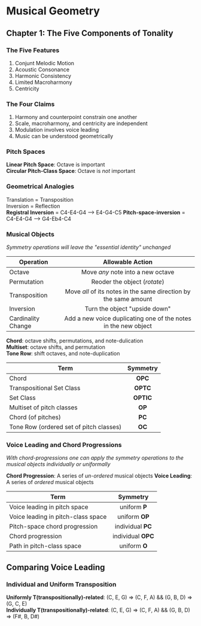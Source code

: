 # Musical Geometry
## Chapter 1: The Five Components of Tonality
### The Five Features

1. Conjunt Melodic Motion
2. Acoustic Consonance
3. Harmonic Consistency 
4. Limited Macroharmony
5. Centricity

### The Four Claims
1. Harmony and counterpoint constrain one another
2. Scale, macroharmony, and centricity are independent
3. Modulation involves voice leading
4. Music can be understood geometrically 

### Pitch Spaces
**Linear Pitch Space**: Octave is important   
**Circular Pitch-Class Space**: Octave is *not* important

### Geometrical Analogies
Translation = Transposition  
Inversion = Reflection  
**Registral Inversion** = C4-E4-G4 --> E4-G4-C5
**Pitch-space-inversion** = C4-E4-G4 --> G4-Eb4-C4 

### Musical Objects
*Symmetry operations will leave the "essential identity" unchanged* 

| Operation         | Allowable Action           
| -------------     |:-------------:| 
| Octave            | Move *any* note into a new octave | 
| Permutation       | Reoder the object (*rotate*)      |   
| Transposition     | Move *all* of its notes in the same                             direction by the same amount      |    
| Inversion         | Turn the object "upside down"     |       
| Cardinality Change| Add a new voice duplicating one of                              the notes in the new object       |

**Chord**: octave shifts, permutations, and note-dulication  
**Multiset**: octave shifts, and permutation  
**Tone Row**: shift octaves, and note-duplication  

| Term              | Symmetry           
| -------------     |:-------------:| 
| Chord                                  |**OPC**   | 
| Transpositional Set Class              |**OPTC**  | 
| Set Class                              |**OPTIC** |
| Multiset of pitch classes              |**OP**    |
| Chord (of pitches)                     |**PC**    |
| Tone Row (ordered set of pitch classes)|**OC**    |

### Voice Leading and Chord Progressions
*With chord-progressions one can apply the symmetry operations to the musical objects individually or uniformally*  

**Chord Progression**: A series of *un-ordered* musical objects 
**Voice Leading**: A series of *ordered* musical objects

| Term              | Symmetry           
| -------------     |:-------------:| 
| Voice leading in pitch space             | uniform  **P** | 
| Voice leading in pitch-class space       | uniform **OP** |   
| Pitch-space chord progression            | individual **PC** |
| Chord progression                        | individual **OPC**|
| Path in pitch-class space                | uniform **O**     |

## Comparing Voice Leading
### Individual and Uniform Transposition
**Uniformly T(transpositionally)-related**: (C, E, G) => (C, F, A) && (G, B, D) => (G, C, E)  
**Individually T(transpositionally)-related**: (C, E, G) => (C, F, A) && (G, B, D) => (F#, B, D#)


